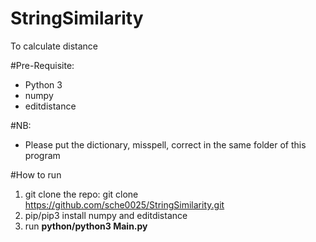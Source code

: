 # StringSimilarity
To calculate distance

#Pre-Requisite:
- Python 3
- numpy
- editdistance

#NB:
- Please put the dictionary, misspell, correct in the same folder of this program

#How to run
1. git clone the repo: git clone https://github.com/sche0025/StringSimilarity.git
2. pip/pip3 install numpy and editdistance
3. run **python/python3 Main.py**
